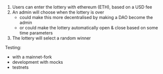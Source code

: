 1. Users can enter the lottery with ethereum (ETH), based on a USD fee
2. An admin will choose when the lottery is over 
    - could make this more decentralised by making a DAO become the admin 
    - or could make the lottery automatically open & close based on some time parameters 
3. The lottery will select a random winner 


Testing:
- with a mainnet-fork
- development with mocks 
- testnets 